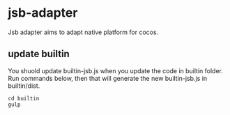 # jsb-adapter

Jsb adapter aims to adapt native platform for cocos.  

## update builtin
You shuold update builtin-jsb.js when you update the code in builtin folder.  
Run commands below, then that will generate the new builtin-jsb.js in builtin/dist.
```
cd builtin
gulp
```
